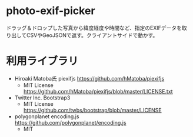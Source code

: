 # photo-exif-picker
ドラッグ＆ドロップした写真から緯度経度や時間など、指定のEXIFデータを取り出してCSVやGeoJSONで返す。クライアントサイドで動かす。

# 利用ライブラリ
- Hiroaki Matoba氏 piexifjs https://github.com/hMatoba/piexifjs
  - MIT License https://github.com/hMatoba/piexifjs/blob/master/LICENSE.txt
- Twitter Inc. Bootstrap3
  - MIT License https://github.com/twbs/bootstrap/blob/master/LICENSE
- polygonplanet encoding.js https://github.com/polygonplanet/encoding.js
  - MIT
